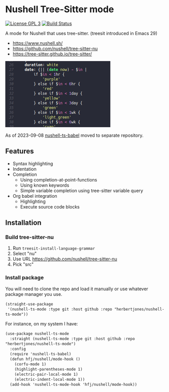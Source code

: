 # Nushell Tree-Sitter mode

[![License GPL 3](https://img.shields.io/badge/license-GPL_3-green.svg)](http://www.gnu.org/licenses/gpl-3.0.txt)
[![Build Status](https://img.shields.io/github/actions/workflow/status/herbertjones/nushell-ts-mode/ci.yml)](https://github.com/herbertjones/nushell-ts-mode/actions/workflows/ci.yml?query=branch%3Amain)

A mode for Nushell that uses tree-sitter. (treesit introduced in Emacs 29)

* https://www.nushell.sh/
* https://github.com/nushell/tree-sitter-nu
* https://tree-sitter.github.io/tree-sitter/

![example highlighting](images/sample.png)

As of 2023-09-08 [nushell-ts-babel](https://github.com/herbertjones/nushell-ts-babel) moved to separate repository.


## Features

* Syntax highlighting
* Indentation
* Completion 
  * Using completion-at-point-functions
  * Using known keywords
  * Simple variable completion using tree-sitter variable query
* Org babel integration
  * Highlighting
  * Execute source code blocks


## Installation

### Build tree-sitter-nu

1. Run `treesit-install-language-grammar`
2. Select "nu"
3. Use URL https://github.com/nushell/tree-sitter-nu
4. Pick "src"


### Install package

You will need to clone the repo and load it manually or use whatever package manager you use.

```emacs-lisp
(straight-use-package
 '(nushell-ts-mode :type git :host github :repo "herbertjones/nushell-ts-mode"))
```

For instance, on my system I have:
```emacs-lisp
(use-package nushell-ts-mode
  :straight (nushell-ts-mode :type git :host github :repo "herbertjones/nushell-ts-mode")
  :config
  (require 'nushell-ts-babel)
  (defun hfj/nushell/mode-hook ()
    (corfu-mode 1)
    (highlight-parentheses-mode 1)
    (electric-pair-local-mode 1)
    (electric-indent-local-mode 1))
  (add-hook 'nushell-ts-mode-hook 'hfj/nushell/mode-hook))
```
